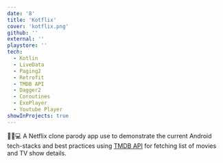 ```yaml
---
date: '8'
title: 'Kotflix'
cover: 'kotflix.png'
github: ''
external: ''
playstore: ''
tech:
  - Kotlin
  - LiveData
  - Paging2
  - Retrofit
  - TMDB API
  - Dagger2
  - Coroutines
  - ExoPlayer
  - Youtube Player
showInProjects: true
---
```


🌇🍕💻 A Netflix clone parody app use to demonstrate the current Android tech-stacks and best practices using [TMDB API](https://developers.themoviedb.org/3/getting-started/introduction) for fetching list of movies and TV show details.
